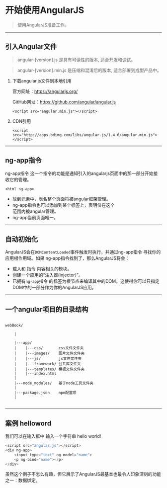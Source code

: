 # 开始使用AngularJS
> 使用AngularJS准备工作。

------------------------------------------------------
## 引入Angular文件
> angular-[version].js 是具有可读性的版本, 适合开发和调试。

> angular-[version].min.js 是压缩和混淆后的版本, 适合部署到成型产品中。

1. 下载angular.js文件到本地引用

    官方网址：https://angularjs.org/

    GitHub网址：https://github.com/angular/angular.js
    ```
    <script src="angular.min.js"></script>
    ```
2. CDN引用
    ```
    <script src="http://apps.bdimg.com/libs/angular.js/1.4.6/angular.min.js"></script>
    ```

------------------------------------------------------
## ng-app指令
ng-app指令 这一个指令的功能是通知引入的angularjs页面中的那一部分开始接收它的管理。
```
<html ng-app>
```
* 放到<html>元素中，表名整个页面将被angular框架管理。
* ng-app指令也可以添加到某个标签上，表明仅在这个<div>范围内被angular管理。
* ng-app当前页面唯一。
------------------------------------------------------
## 自动初始化

AngularJS会在`DOMContentLoaded`事件触发时执行，并通过ng-app指令 寻找你的应用根作用域。如果 ng-app指令找到了，那么AngularJS将会：

* 载入和 指令 内容相关的模块。
* 创建一个应用的“注入器(injector)”。
* 已拥有`ng-app`指令 的标签为根节点来编译其中的DOM。这使得你可以只指定DOM中的一部分作为你的AngularJS应用。

----------------------------------------------
## 一个angular项目的目录结构
<pre>
<code>
webBook/<br>
    |<br>
    |---app/
    |    |---css/       css文件文件夹
    |    |---images/    图片文件文件夹
    |    |---js/        js文件文件夹
    |    |---framework/ 公共库文件夹
    |    |---templates/ 模板文件文件夹
    |    |---index.html
    |     
    |---node_modules/   基于node工具文件夹
    |
    |---package.json    npm配置项
    |
</code>
</pre>

------------------------------------------------------------------------------

## 案例 helloword
我们可以在输入框中 输入一个字符串 hello world!
```javascript
<script src="angular.js"></script>
<div ng-app>
    <input type="text" ng-model="name">
    <p ng-bind="name"></p>
</div>
```
虽然这个例子不怎么有趣，但它展示了AngularJS最基本也最令人印象深刻的功能之一：数据绑定。
